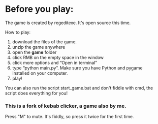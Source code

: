 # Before you play: 

The game is created by regeditexe. It's open source this time.  

How to play: 
1. download the files of the game.
2. unzip the game anywhere
3. open the **game** folder
4. click RMB on the empty space in the window
5. click more options and “Open in terminal” 
6. type “python main.py”. Make sure you have Python and pygame installed on your computer. 
7. play!

You can also run the script start_game.bat and don't fiddle with cmd, the script does everything for you!

### This is a fork of kebab clicker, a game also by me. 

Press "M" to mute. It's fiddly, so press it twice for the first time. 
